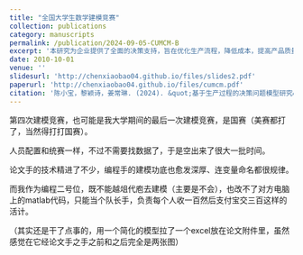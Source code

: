 ```yaml
---
title: "全国大学生数学建模竞赛"
collection: publications
category: manuscripts
permalink: /publication/2024-09-05-CUMCM-B
excerpt: '本研究为企业提供了全面的决策支持，旨在优化生产流程，降低成本，提高产品质量，同时考虑了检测成本与潜在损失之间的平衡。研究成果对于提高生产效率和控制成本具有参考意义。'
date: 2010-10-01
venue: ''
slidesurl: 'http://chenxiaobao04.github.io/files/slides2.pdf'
paperurl: 'http://chenxiaobao04.github.io/files/cumcm.pdf'
citation: '陈小宝，黎颖诗，姜常琳. (2024). &quot;基于生产过程的决策问题模型研究&quot;'
---
```


第四次建模竞赛，也可能是我大学期间的最后一次建模竞赛，是国赛（美赛都打了，当然得打打国赛）。

人员配置和统赛一样，不过不需要找数据了，于是空出来了很大一批时间。

论文手的技术精进了不少，编程手的建模功底也愈发深厚、连变量命名都很规律。

而我作为编程二号位，既不能越俎代庖去建模（主要是不会），也改不了对方电脑上的matlab代码，只能当个队长手，负责每个人收一百然后支付宝交三百这样的活计。


（其实还是干了点事的，用一个简化的模型拉了一个excel放在论文附件里，虽然感觉在它经论文手之手之前和之后完全是两张图）
